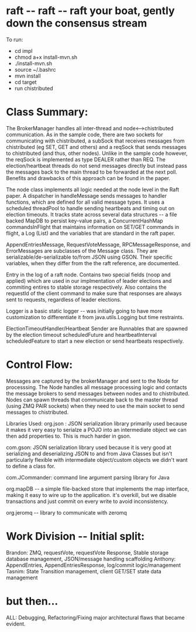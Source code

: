 # raft -- raft -- raft your boat, gently down the consensus stream

To run: 

* cd impl
* chmod a+x install-mvn.sh
* ./install-mvn.sh
* source ~/.bashrc
* mvn install
* cd target
* run chistributed



# Class Summary:

The BrokerManager handles all inter-thread and node<-->chistributed communication. As in the sample code, there are two sockets for communicating with chistributed, a subSock that receives messages from chistributed (eg SET, GET and others) and a reqSock that sends messages to chistributed (and thus, other nodes). Unlike in the sample code however, the reqSock is implemented as type DEALER rather than REQ. The election/heartbeat threads do not send messages directly but instead pass the messages back to the main thread to be forwarded at the next poll. Benefits and drawbacks of this approach can be found in the paper.

The node class implements all logic needed at the node level in the Raft paper. 
A dispatcher in handleMessage sends messages to handler functions, which are defined 
for all valid message types. It uses a scheduled threadPool to handle sending 
heartbeats and timing out on election timeouts. It tracks state across several data structures --
a file backed MapDB to persist key-value pairs, a ConcurrentHashMap commandsInFlight 
that maintains information on SET/GET commands in flight, a Log (List) and the variables that are 
standard in the raft paper. 

AppendEntriesMessage, RequestVoteMessage, RPCMessageResponse, and ErrorMessages are subclasses of the Message class. They are serializable/de-serializable to/from JSON using GSON.
Their specific variables, when they differ from the the raft reference, are documented.

Entry in the log of a raft node. Contains two special fields (noop and applied) which are used in our implmentation of
leader elections and commiting entires to stable storage respectively. Also contains the requestId of the client command
to make sure that responses are always sent to requests, regardless of leader elections.

Logger is a basic static logger -- was initially going to have more customization to differentiate it from java.utils.Logging but time restraints.

ElectionTimeoutHandler/Heartbeat Sender are Runnables that are spawned by the election timeout scheduledFuture and heartbeatInterval scheduledFeature to start a new election or send heartbeats respectively.

# Control Flow:

Messages are captured by the brokerManager and sent to the Node for processsing. The Node handles all message processing logic and contacts the message brokers to send messages between nodes and to chistributed. Nodes can spawn threads that communicate back to the master thread (using ZMQ PAIR sockets) when they need to use the main socket to send messages to chistributed.

Libraries Used:
org.json : JSON serialization library primarily used because it makes it very easy to serialze a POJO into an intermediate object we can then add properties to.
This is much harder in gson.

com.gson: JSON serialization library used because it is very good at serializing and deserializing JSON to and from Java Classes but isn't particularly flexible
with intermediate object/custom objects we didn't want to define a class for.

com.JCommander: command line argument parsing library for Java

org.mapDB -- a simple file-backed store that implements the map interface, making it easy to wire up to the application. it's overkill, but we disable transactions
and just commit on every write to avoid inconsistency.

org.jeromq -- library to communicate with zeromq


# Work Division -- Initial split:
Brandon: ZMQ, requestVote, requestVote Response, Stable storage database management, JSON/message handling scaffolding
Anthony: AppendEntries, AppendEntriesResponse, log/commit logic/management
Tasnim: State Transition management, client GET/SET state data management

# but then...
ALL: Debugging, Refactoring/Fixing major architectural flaws that became evident. 